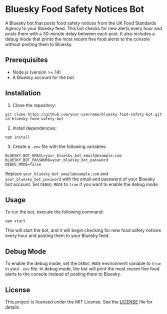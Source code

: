 # Bluesky Food Safety Notices Bot

A Bluesky bot that posts food safety notices from the UK Food Standards Agency to your Bluesky feed. This bot checks for new alerts every hour and posts them with a 30-minute delay between each post. It also includes a debug mode that prints the most recent five food alerts to the console without posting them to Bluesky.

## Prerequisites

- Node.js (version >= 14)
- A Bluesky account for the bot

## Installation

1. Clone the repository:

```
git clone https://github.com/your-username/bluesky-food-safety-bot.git
cd bluesky-food-safety-bot
```

2. Install dependencies:

`npm install`

3. Create a `.env` file with the following variables:

```
BLUESKY_BOT_EMAIL=your_bluesky_bot_email@example.com
BLUESKY_BOT_PASSWORD=your_bluesky_bot_password
DEBUG_MODE=false
```

Replace `your_bluesky_bot_email@example.com` and `your_bluesky_bot_password` with the email and password of your Bluesky bot account. Set `DEBUG_MODE` to `true` if you want to enable the debug mode.

## Usage

To run the bot, execute the following command:

`npm start`

This will start the bot, and it will begin checking for new food safety notices every hour and posting them to your Bluesky feed.

## Debug Mode

To enable the debug mode, set the `DEBUG_MODE` environment variable to `true` in your `.env` file. In debug mode, the bot will print the most recent five food alerts to the console instead of posting them to Bluesky.

## License

This project is licensed under the MIT License. See the [LICENSE](LICENSE) file for details.

